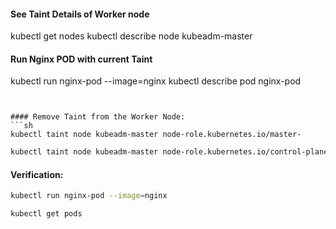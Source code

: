 #### See Taint Details of Worker node

kubectl get nodes
kubectl describe node kubeadm-master

#### Run Nginx POD with current Taint

kubectl run nginx-pod --image=nginx
kubectl describe pod nginx-pod
```


#### Remove Taint from the Worker Node:
```sh
kubectl taint node kubeadm-master node-role.kubernetes.io/master-
```
```sh
kubectl taint node kubeadm-master node-role.kubernetes.io/control-plane-
```

#### Verification:
```sh
kubectl run nginx-pod --image=nginx

kubectl get pods
```
